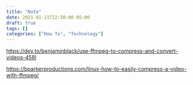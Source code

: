 ```yaml
---
title: "Note"
date: 2021-01-21T22:58:00-05:00
draft: true
tags: []
categories: ["How To", "Technology"]
---
```


https://dev.to/benjaminblack/use-ffmpeg-to-compress-and-convert-videos-458l

https://bparkerproductions.com/linux-how-to-easily-compress-a-video-with-ffmpeg/